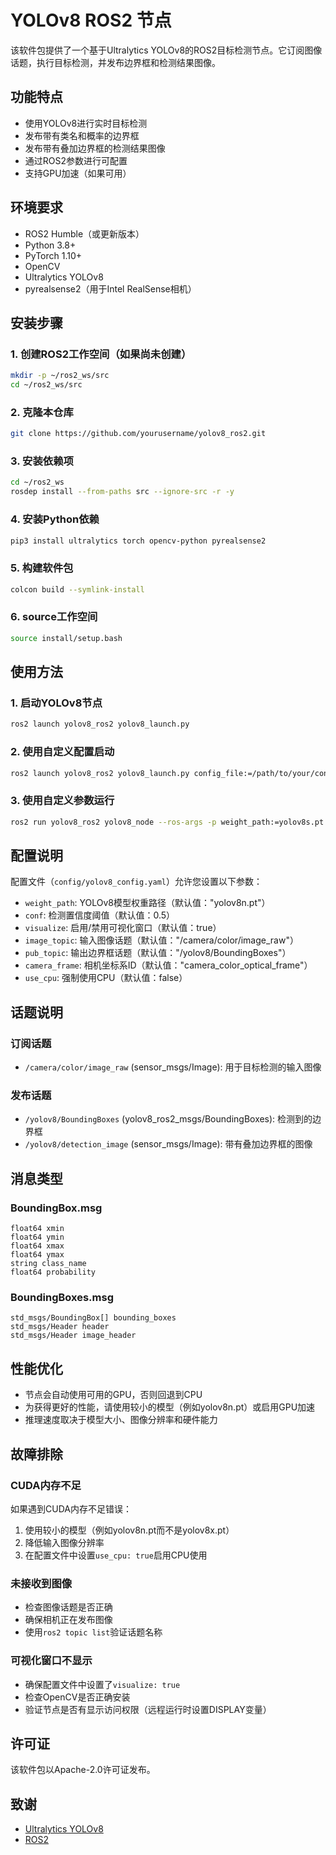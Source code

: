 # YOLOv8 ROS2 节点

该软件包提供了一个基于Ultralytics YOLOv8的ROS2目标检测节点。它订阅图像话题，执行目标检测，并发布边界框和检测结果图像。

## 功能特点

- 使用YOLOv8进行实时目标检测
- 发布带有类名和概率的边界框
- 发布带有叠加边界框的检测结果图像
- 通过ROS2参数进行可配置
- 支持GPU加速（如果可用）

## 环境要求

- ROS2 Humble（或更新版本）
- Python 3.8+
- PyTorch 1.10+
- OpenCV
- Ultralytics YOLOv8
- pyrealsense2（用于Intel RealSense相机）

## 安装步骤

### 1. 创建ROS2工作空间（如果尚未创建）

```bash
mkdir -p ~/ros2_ws/src
cd ~/ros2_ws/src
```

### 2. 克隆本仓库

```bash
git clone https://github.com/yourusername/yolov8_ros2.git
```

### 3. 安装依赖项

```bash
cd ~/ros2_ws
rosdep install --from-paths src --ignore-src -r -y
```

### 4. 安装Python依赖

```bash
pip3 install ultralytics torch opencv-python pyrealsense2
```

### 5. 构建软件包

```bash
colcon build --symlink-install
```

### 6.  source工作空间

```bash
source install/setup.bash
```

## 使用方法

### 1. 启动YOLOv8节点

```bash
ros2 launch yolov8_ros2 yolov8_launch.py
```

### 2. 使用自定义配置启动

```bash
ros2 launch yolov8_ros2 yolov8_launch.py config_file:=/path/to/your/config.yaml
```

### 3. 使用自定义参数运行

```bash
ros2 run yolov8_ros2 yolov8_node --ros-args -p weight_path:=yolov8s.pt -p conf:=0.6 -p visualize:=true
```

## 配置说明

配置文件（`config/yolov8_config.yaml`）允许您设置以下参数：

- `weight_path`: YOLOv8模型权重路径（默认值："yolov8n.pt"）
- `conf`: 检测置信度阈值（默认值：0.5）
- `visualize`: 启用/禁用可视化窗口（默认值：true）
- `image_topic`: 输入图像话题（默认值："/camera/color/image_raw"）
- `pub_topic`: 输出边界框话题（默认值："/yolov8/BoundingBoxes"）
- `camera_frame`: 相机坐标系ID（默认值："camera_color_optical_frame"）
- `use_cpu`: 强制使用CPU（默认值：false）

## 话题说明

### 订阅话题

- `/camera/color/image_raw` (sensor_msgs/Image): 用于目标检测的输入图像

### 发布话题

- `/yolov8/BoundingBoxes` (yolov8_ros2_msgs/BoundingBoxes): 检测到的边界框
- `/yolov8/detection_image` (sensor_msgs/Image): 带有叠加边界框的图像

## 消息类型

### BoundingBox.msg

```
float64 xmin
float64 ymin
float64 xmax
float64 ymax
string class_name
float64 probability
```

### BoundingBoxes.msg

```
std_msgs/BoundingBox[] bounding_boxes
std_msgs/Header header
std_msgs/Header image_header
```

## 性能优化

- 节点会自动使用可用的GPU，否则回退到CPU
- 为获得更好的性能，请使用较小的模型（例如yolov8n.pt）或启用GPU加速
- 推理速度取决于模型大小、图像分辨率和硬件能力

## 故障排除

### CUDA内存不足

如果遇到CUDA内存不足错误：
1. 使用较小的模型（例如yolov8n.pt而不是yolov8x.pt）
2. 降低输入图像分辨率
3. 在配置文件中设置`use_cpu: true`启用CPU使用

### 未接收到图像

- 检查图像话题是否正确
- 确保相机正在发布图像
- 使用`ros2 topic list`验证话题名称

### 可视化窗口不显示

- 确保配置文件中设置了`visualize: true`
- 检查OpenCV是否正确安装
- 验证节点是否有显示访问权限（远程运行时设置DISPLAY变量）

## 许可证

该软件包以Apache-2.0许可证发布。

## 致谢

- [Ultralytics YOLOv8](https://github.com/ultralytics/ultralytics)
- [ROS2](https://docs.ros.org/en/humble/index.html)
